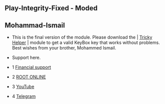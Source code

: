 ## Play-Integrity-Fixed - Moded

## Mohammad-Ismail

- This is the final version of the module. Please download the | [Tricky Helper](https://t.me/MN312001) | module to get a valid KeyBox key that works without problems. Best wishes from your brother, Mohammed Ismail.

- Support here.

- 1 [Financial support](https://t.me/APK_MN312001/3437)
- 2 [ROOT ONLINE](https://t.me/ROOT_MN312001)
- 3 [YouTube](https://www.youtube.com/@SY4G)
- 4 [Telegram](https://t.me/MN312001)
